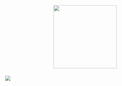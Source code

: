 <div align="center">
  <img height="200" src="https://i.imgur.com/BFpOjSt.jpeg"  />
</div>

###
[![](https://lanyard.cnrad.dev/api/746238443839029379)](https://discord.com/users/746238443839029379)
